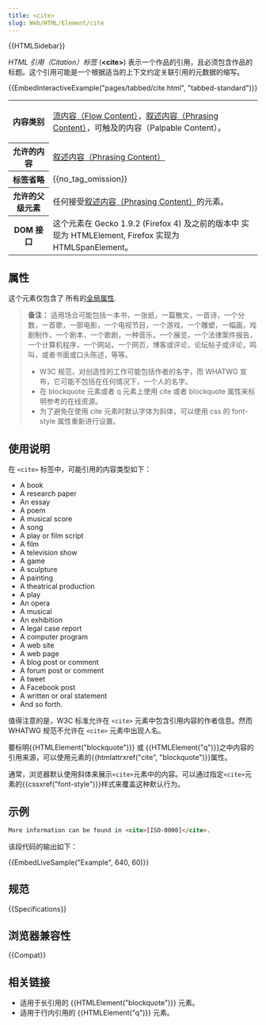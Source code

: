 ```yaml
---
title: <cite>
slug: Web/HTML/Element/cite
---
```


{{HTMLSidebar}}

_HTML 引用（Citation）标签_ (**\<cite>**) 表示一个作品的引用，且必须包含作品的标题。这个引用可能是一个根据适当的上下文约定关联引用的元数据的缩写。

{{EmbedInteractiveExample("pages/tabbed/cite.html", "tabbed-standard")}}

<table class="properties">
 <tbody>
  <tr>
   <th scope="row" style="vertical-align: middle;">内容类别</th>
   <td>
    <p><a href="/zh-CN/docs/Web/Guide/HTML/Content_categories#Flow_content">流内容（Flow Content）</a>，<a href="/zh-CN/docs/Web/Guide/HTML/Content_categories#Phrasing_content">叙述内容（Phrasing Content）</a>，可触及的内容（Palpable Content）。</p>
   </td>
  </tr>
  <tr>
   <th scope="row">允许的内容</th>
   <td><a href="/zh-CN/docs/Web/Guide/HTML/Content_categories#Phrasing_content">叙述内容（Phrasing Content）</a></td>
  </tr>
  <tr>
   <th scope="row">标签省略</th>
   <td>{{no_tag_omission}}</td>
  </tr>
  <tr>
   <th scope="row">允许的父级元素</th>
   <td>任何接受<a href="/zh-CN/docs/Web/Guide/HTML/Content_categories#Phrasing_content">叙述内容（Phrasing Content）</a>的元素。</td>
  </tr>
  <tr>
   <th scope="row">DOM 接口</th>
   <td>这个元素在 Gecko 1.9.2 (Firefox 4) 及之前的版本中 实现为 HTMLElement, Firefox 实现为 HTMLSpanElement。</td>
  </tr>
 </tbody>
</table>

## 属性

这个元素仅包含了 所有的[全局属性](/zh-CN/docs/HTML/Global_attributes).

> **备注：** 适用场合可能包括一本书，一张纸，一篇散文，一首诗，一个分数，一首歌，一部电影，一个电视节目，一个游戏，一个雕塑，一幅画，戏剧制作，一个剧本，一个歌剧，一种音乐，一个展览，一个法律案件报告，一个计算机程序，一个网站，一个网页，博客或评论，论坛帖子或评论，鸣叫，或者书面或口头陈述，等等。
>
> - W3C 规范，对创造性的工作可能包括作者的名字，而 WHATWG 宣布，它可能不包括在任何情况下，一个人的名字。
> - 在 blockquote 元素或者 q 元素上使用 cite 或者 blockquote 属性来标明参考的在线资源。
> - 为了避免在使用 cite 元素时默认字体为斜体，可以使用 css 的 font-style 属性重新进行设置。

## 使用说明

在 `<cite>` 标签中，可能引用的内容类型如下：

- A book
- A research paper
- An essay
- A poem
- A musical score
- A song
- A play or film script
- A film
- A television show
- A game
- A sculpture
- A painting
- A theatrical production
- A play
- An opera
- A musical
- An exhibition
- A legal case report
- A computer program
- A web site
- A web page
- A blog post or comment
- A forum post or comment
- A tweet
- A Facebook post
- A written or oral statement
- And so forth.

值得注意的是，W3C 标准允许在 `<cite>` 元素中包含引用内容的作者信息。然而 WHATWG 规范不允许在 `<cite>` 元素中出现人名。

要标明{{HTMLElement("blockquote")}} 或 {{HTMLElement("q")}}之中内容的引用来源，可以使用元素的{{htmlattrxref("cite", "blockquote")}}属性。

通常，浏览器默认使用斜体来展示`<cite>`元素中的内容。可以通过指定`<cite>`元素的{{cssxref("font-style")}}样式来覆盖这种默认行为。

## 示例

```html
More information can be found in <cite>[ISO-0000]</cite>.
```

该段代码的输出如下：

{{EmbedLiveSample("Example", 640, 60)}}

## 规范

{{Specifications}}

## 浏览器兼容性

{{Compat}}

## 相关链接

- 适用于长引用的 {{HTMLElement("blockquote")}} 元素。
- 适用于行内引用的 {{HTMLElement("q")}} 元素。
